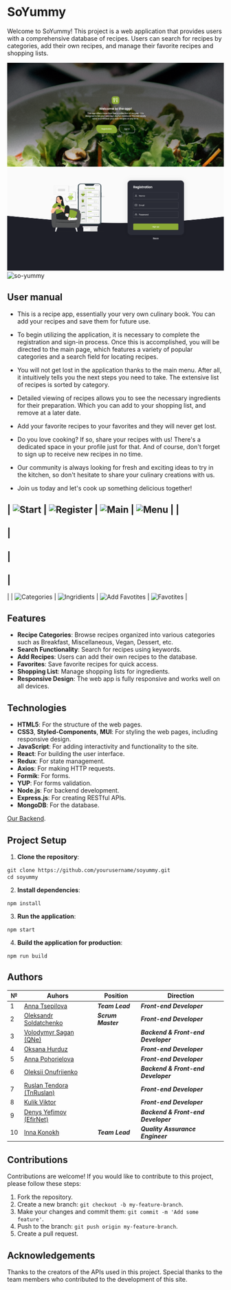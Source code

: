 # SoYummy

Welcome to SoYummy! This project is a web application that provides users with a
comprehensive database of recipes. Users can search for recipes by categories,
add their own recipes, and manage their favorite recipes and shopping lists.

![so-yummy](/assets/yummy-app.png) ![so-yummy](/assets/yummy-app-signup.png)
![so-yummy](/assets/yummy-app-home.png)

## User manual

- This is a recipe app, essentially your very own culinary book. You can add
  your recipes and save them for future use.

- To begin utilizing the application, it is necessary to complete the
  registration and sign-in process. Once this is accomplished, you will be
  directed to the main page, which features a variety of popular categories and
  a search field for locating recipes.

- You will not get lost in the application thanks to the main menu. After all,
  it intuitively tells you the next steps you need to take. The extensive list
  of recipes is sorted by category.

- Detailed viewing of recipes allows you to see the necessary ingredients for
  their preparation. Which you can add to your shopping list, and remove at a
  later date.

- Add your favorite recipes to your favorites and they will never get lost.

- Do you love cooking? If so, share your recipes with us! There's a dedicated
  space in your profile just for that. And of course, don't forget to sign up to
  receive new recipes in no time.

- Our community is always looking for fresh and exciting ideas to try in the
  kitchen, so don't hesitate to share your culinary creations with us.

- Join us today and let's cook up something delicious together!

|
![Start](https://res.cloudinary.com/dbcvume5y/image/upload/c_scale,w_150/v1681177638/photo_5307875603107660332_y_vcgiiz.jpg)
|
![Register](https://res.cloudinary.com/dbcvume5y/image/upload/c_scale,w_150/v1681177638/photo_5307875603107660331_y_iizmw6.jpg)
|
![Main](https://res.cloudinary.com/dbcvume5y/image/upload/c_scale,w_150/v1681177638/photo_5307875603107660325_y_q5dz4d.jpg)
|
![Menu](https://res.cloudinary.com/dbcvume5y/image/upload/c_scale,w_150/v1681177638/photo_5307875603107660329_y_btxy0k.jpg)
| |
---------------------------------------------------------------------------------------------------------------------------------
|
----------------------------------------------------------------------------------------------------------------------------------
|
------------------------------------------------------------------------------------------------------------------------------------
|
--------------------------------------------------------------------------------------------------------------------------------
| |
![Categories](https://res.cloudinary.com/dbcvume5y/image/upload/c_scale,w_150/v1681177638/photo_5307875603107660330_y_ft41kv.jpg)
|
![Ingridients](https://res.cloudinary.com/dbcvume5y/image/upload/c_scale,w_150/v1681177638/photo_5307875603107660328_y_ag8jfp.jpg)
|
![Add Favotites](https://res.cloudinary.com/dbcvume5y/image/upload/c_scale,w_150/v1681177638/photo_5307875603107660327_y_lw3hhw.jpg)
|
![Favotites](https://res.cloudinary.com/dbcvume5y/image/upload/c_scale,w_150/v1681177639/photo_5307875603107660326_y_kkueba.jpg)
|

## Features

- **Recipe Categories**: Browse recipes organized into various categories such
  as Breakfast, Miscellaneous, Vegan, Dessert, etc.
- **Search Functionality**: Search for recipes using keywords.
- **Add Recipes**: Users can add their own recipes to the database.
- **Favorites**: Save favorite recipes for quick access.
- **Shopping List**: Manage shopping lists for ingredients.
- **Responsive Design**: The web app is fully responsive and works well on all
  devices.

## Technologies

- **HTML5**: For the structure of the web pages.
- **CSS3**, **Styled-Components**, **MUI**: For styling the web pages, including
  responsive design.
- **JavaScript**: For adding interactivity and functionality to the site.
- **React**: For building the user interface.
- **Redux**: For state management.
- **Axios**: For making HTTP requests.
- **Formik**: For forms.
- **YUP**: For forms validation.
- **Node.js**: For backend development.
- **Express.js**: For creating RESTful APIs.
- **MongoDB**: For the database.

[Our Backend](https://github.com/AnnaTsepilova/yummy-app-back).

## Project Setup

1. **Clone the repository**:

```
git clone https://github.com/yourusername/soyummy.git
cd soyummy
```

2. **Install dependencies**:

```
npm install
```

3. **Run the application**:

```
npm start
```

4. **Build the application for production**:

```
npm run build
```

## Authors

| №   | Auhors                                                             | Position           | Direction                           |
| --- | ------------------------------------------------------------------ | ------------------ | ----------------------------------- |
| 1   | [Anna Tsepilova](https://github.com/AnnaTsepilova)                 | **_Team Lead_**    | **_Front-end Developer_**           |
| 2   | [Oleksandr Soldatchenko](https://github.com/oleksandrsoldatchenko) | **_Scrum Master_** | **_Front-end Developer_**           |
| 3   | [Volodymyr Sagan (QNe)](https://github.com/QNeee)                  |                    | **_Backend & Front-end Developer_** |
| 4   | [Oksana Hurduz](https://github.com/HurduzOksana)                   |                    | **_Front-end Developer_**           |
| 5   | [Anna Pohorielova](https://github.com/Pohorielova)                 |                    | **_Front-end Developer_**           |
| 6   | [Oleksii Onufriienko](https://github.com/Oleksii-onufriienko)      |                    | **_Backend & Front-end Developer_** |
| 7   | [Ruslan Tendora (TnRuslan)](https://github.com/TnRuslan)           |                    | **_Front-end Developer_**           |
| 8   | [Kulik Viktor](https://github.com/Victor1988V)                     |                    | **_Front-end Developer_**           |
| 9   | [Denys Yefimov (EfirNet)](https://github.com/EfirNet)              |                    | **_Backend & Front-end Developer_** |
| 10  | [Inna Konokh]()                                                    | **_Team Lead_**    | **_Quality Assurance Engineer_**    |

## Contributions

Contributions are welcome! If you would like to contribute to this project,
please follow these steps:

1. Fork the repository.
2. Create a new branch: `git checkout -b my-feature-branch`.
3. Make your changes and commit them: `git commit -m 'Add some feature'`.
4. Push to the branch: `git push origin my-feature-branch`.
5. Create a pull request.

## Acknowledgements

Thanks to the creators of the APIs used in this project. Special thanks to the
team members who contributed to the development of this site.
